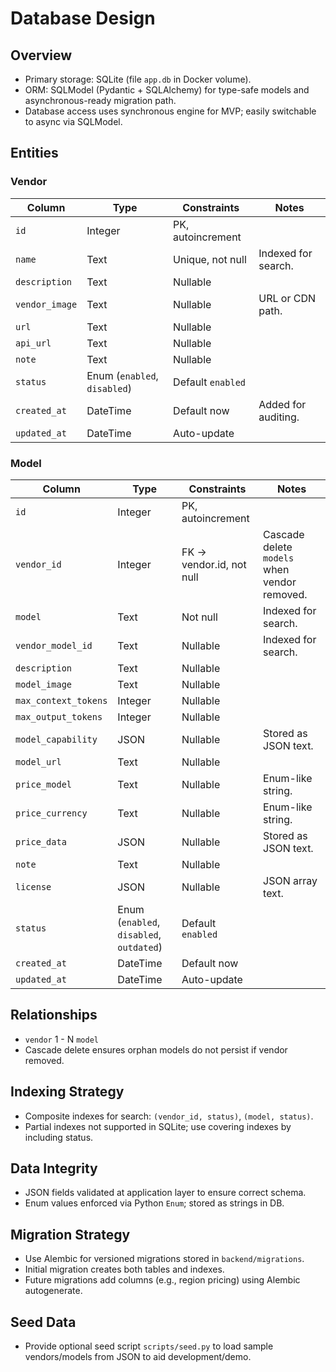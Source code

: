 # Database Design

## Overview
- Primary storage: SQLite (file `app.db` in Docker volume).
- ORM: SQLModel (Pydantic + SQLAlchemy) for type-safe models and asynchronous-ready migration path.
- Database access uses synchronous engine for MVP; easily switchable to async via SQLModel.

## Entities
### Vendor
| Column | Type | Constraints | Notes |
| --- | --- | --- | --- |
| `id` | Integer | PK, autoincrement | |
| `name` | Text | Unique, not null | Indexed for search. |
| `description` | Text | Nullable | |
| `vendor_image` | Text | Nullable | URL or CDN path. |
| `url` | Text | Nullable | |
| `api_url` | Text | Nullable | |
| `note` | Text | Nullable | |
| `status` | Enum (`enabled`, `disabled`) | Default `enabled` | |
| `created_at` | DateTime | Default now | Added for auditing. |
| `updated_at` | DateTime | Auto-update | |

### Model
| Column | Type | Constraints | Notes |
| --- | --- | --- | --- |
| `id` | Integer | PK, autoincrement | |
| `vendor_id` | Integer | FK -> vendor.id, not null | Cascade delete `models` when vendor removed. |
| `model` | Text | Not null | Indexed for search. |
| `vendor_model_id` | Text | Nullable | Indexed for search. |
| `description` | Text | Nullable | |
| `model_image` | Text | Nullable | |
| `max_context_tokens` | Integer | Nullable | |
| `max_output_tokens` | Integer | Nullable | |
| `model_capability` | JSON | Nullable | Stored as JSON text. |
| `model_url` | Text | Nullable | |
| `price_model` | Text | Nullable | Enum-like string. |
| `price_currency` | Text | Nullable | Enum-like string. |
| `price_data` | JSON | Nullable | Stored as JSON text. |
| `note` | Text | Nullable | |
| `license` | JSON | Nullable | JSON array text. |
| `status` | Enum (`enabled`, `disabled`, `outdated`) | Default `enabled` | |
| `created_at` | DateTime | Default now | |
| `updated_at` | DateTime | Auto-update | |

## Relationships
- `vendor` 1 - N `model`
- Cascade delete ensures orphan models do not persist if vendor removed.

## Indexing Strategy
- Composite indexes for search: `(vendor_id, status)`, `(model, status)`.
- Partial indexes not supported in SQLite; use covering indexes by including status.

## Data Integrity
- JSON fields validated at application layer to ensure correct schema.
- Enum values enforced via Python `Enum`; stored as strings in DB.

## Migration Strategy
- Use Alembic for versioned migrations stored in `backend/migrations`.
- Initial migration creates both tables and indexes.
- Future migrations add columns (e.g., region pricing) using Alembic autogenerate.

## Seed Data
- Provide optional seed script `scripts/seed.py` to load sample vendors/models from JSON to aid development/demo.
